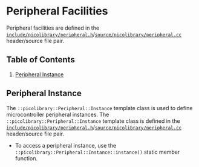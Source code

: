 # Peripheral Facilities
Peripheral facilities are defined in the
[`include/picolibrary/peripheral.h`](https://github.com/apcountryman/picolibrary/blob/main/include/picolibrary/peripheral.h)/[`source/picolibrary/peripheral.cc`](https://github.com/apcountryman/picolibrary/blob/main/source/picolibrary/peripheral.cc)
header/source file pair.

## Table of Contents
1. [Peripheral Instance](#peripheral-instance)

## Peripheral Instance
The `::picolibrary::Peripheral::Instance` template class is used to define microcontroller
peripheral instances.
The `::picolibrary::Peripheral::Instance` template class is defined in the
[`include/picolibrary/peripheral.h`](https://github.com/apcountryman/picolibrary/blob/main/include/picolibrary/peripheral.h)/[`source/picolibrary/peripheral.cc`](https://github.com/apcountryman/picolibrary/blob/main/source/picolibrary/peripheral.cc)
header/source file pair.
- To access a peripheral instance, use the
  `::picolibrary::Peripheral::Instance::instance()` static member function.
